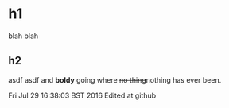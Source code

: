 # h1

blah blah

## h2

asdf asdf and **boldy** going where ~~no thing~~nothing has ever been.

Fri Jul 29 16:38:03 BST 2016
Edited at github
